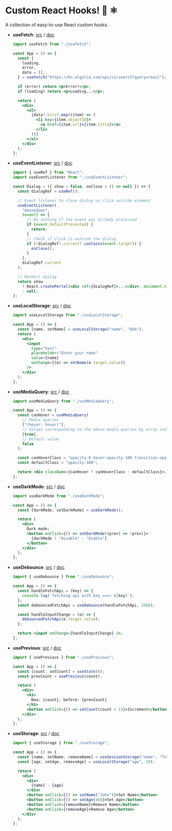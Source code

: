 # Custom React Hooks! 🎉 ⚛

A collection of easy-to-use React custom hooks.

- **useFetch**:
  [src](https://github.com/wiliamfeng/react-custom-hooks/tree/main/src/useFetch.js)
  /
  [doc](https://github.com/wiliamfeng/react-custom-hooks/tree/main/docs/useFetch.md)

  ```jsx
  import useFetch from "./useFetch";

  const App = () => {
    const {
      loading,
      error,
      data = [],
    } = useFetch("https://hn.algolia.com/api/v1/search?query=react");

    if (error) return <p>Error!</p>;
    if (loading) return <p>Loading...</p>;

    return (
      <div>
        <ul>
          {data?.hits?.map((item) => (
            <li key={item.objectID}>
              <a href={item.url}>{item.title}</a>
            </li>
          ))}
        </ul>
      </div>
    );
  };
  ```

- **useEventListener**:
  [src](https://github.com/wiliamfeng/react-custom-hooks/tree/main/src/useEventListener.js)
  /
  [doc](https://github.com/wiliamfeng/react-custom-hooks/tree/main/docs/useEventListener.md)

  ```jsx
  import { useRef } from "React";
  import useEventListener from "./useEventListener";

  const Dialog = ({ show = false, onClose = () => null }) => {
    const dialogRef = useRef();

    // Event listener to close dialog on click outside element
    useEventListener(
      "mousedown",
      (event) => {
        // Do nothing if the event was already processed
        if (event.defaultPrevented) {
          return;
        }
        // Check if click is outside the dialog
        if (!dialogRef?.current?.contains(event.target)) {
          onClose();
        }
      },
      dialogRef.current
    );

    // Renders dailog
    return show
      ? React.createPortal(<div ref={dialogRef}>...</div>, document.body)
      : null;
  };
  ```

- **useLocalStorage**:
  [src](https://github.com/wiliamfeng/react-custom-hooks/tree/main/src/useLocalStorage.js)
  /
  [doc](https://github.com/wiliamfeng/react-custom-hooks/tree/main/docs/useLocalStorage.md)

  ```jsx
  import useLocalStorage from "./useLocalStorage";

  const App = () => {
    const [name, setName] = useLocalStorage("name", "Bob");
    return (
      <div>
        <input
          type="text"
          placeholder="Enter your name"
          value={name}
          onChange={(e) => setName(e.target.value)}
        />
      </div>
    );
  };
  ```

- **useMediaQuery**:
  [src](https://github.com/wiliamfeng/react-custom-hooks/tree/main/src/useMediaQuery.js)
  /
  [doc](https://github.com/wiliamfeng/react-custom-hooks/tree/main/docs/useMediaQuery.md)

  ```jsx
  import useMediaQuery from "./useMediaQuery";

  const App = () => {
    const canHover = useMediaQuery(
      // Media queries
      ["(hover: hover)"],
      // Values corresponding to the above media queries by array index
      [true],
      // Default value
      false
    );

    const canHoverClass = "opacity-0 hover:opacity-100 transition-opacity";
    const defaultClass = "opacity-100";

    return <div className={canHover ? canHoverClass : defaultClass}>...</div>;
  };
  ```

- **useDarkMode**:
  [src](https://github.com/wiliamfeng/react-custom-hooks/tree/main/src/useDarkMode.js)
  /
  [doc](https://github.com/wiliamfeng/react-custom-hooks/tree/main/docs/useDarkMode.md)

  ```jsx
  import useDarkMode from "./useDarkMode";

  const App = () => {
    const [darkMode, setDarkMode] = useDarkMode();

    return (
      <div>
        Dark mode:
        <button onClick={() => setDarkMode((prev) => !prev)}>
          {darkMode ? "Disable" : "Enable"}
        </button>
      </div>
    );
  };
  ```

- **useDebounce**:
  [src](https://github.com/wiliamfeng/react-custom-hooks/tree/main/src/useDebounce.js)
  /
  [doc](https://github.com/wiliamfeng/react-custom-hooks/tree/main/docs/useDebounce.md)

  ```jsx
  import { useDebounce } from "./useDebounce";

  const App = () => {
    const handleFetchApi = (key) => {
      console.log(`fetching api with key ===> ${key}`);
    };
    const debouncedFetchApi = useDebounce(handleFetchApi, 2000);

    const handleInputChange = (e) => {
      debouncedFetchApi(e.target.value);
    };

    return <input onChange={handleInputChange} />;
  };
  ```

- **usePrevious**:
  [src](https://github.com/wiliamfeng/react-custom-hooks/tree/main/src/usePrevious.js)
  /
  [doc](https://github.com/wiliamfeng/react-custom-hooks/tree/main/docs/usePrevious.md)

  ```jsx
  import { usePrevious } from "./usePrevious";

  const App = () => {
    const [count, setCount] = useState(0);
    const prevCount = usePrevious(count);

    return (
      <div>
        <h1>
          Now: {count}, before: {prevCount}
        </h1>
        <button onClick={() => setCount(count + 1)}>Increment</button>
      </div>
    );
  };
  ```

- **useStorage**:
  [src](https://github.com/wiliamfeng/react-custom-hooks/tree/main/src/useStorage.js)
  /
  [doc](https://github.com/wiliamfeng/react-custom-hooks/tree/main/docs/useStorage.md)

  ```jsx
  import { useStorage } from "./useStorage";

  const App = () => {
    const [name, setName, removeName] = useSessionStorage("name", "Tom");
    const [age, setAge, removeAge] = useLocalStorage("age", 20);

    return (
      <div>
        <div>
          {name} - {age}
        </div>
        <button onClick={() => setName("John")}>Set Name</button>
        <button onClick={() => setAge(40)}>Set Age</button>
        <button onClick={removeName}>Remove Name</button>
        <button onClick={removeAge}>Remove Age</button>
      </div>
    );
  };
  ```
